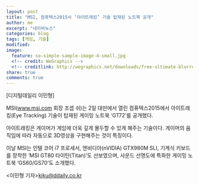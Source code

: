 ```yaml
---
layout: post
title: "MSI, 컴퓨텍스2015서 ‘아이트래킹’ 기술 탑재된 노트북 공개"
author: me
excerpt: "네이버뉴스"
categories: blog
tags: [게임, 기술]
modified:
image:
  feature: so-simple-sample-image-4-small.jpg
  <!-- credit: WeGraphics -->
  <!-- creditlink: http://wegraphics.net/downloads/free-ultimate-blurred-background-pack/ -->
share: true
comments: true
---
```


[디지털데일리 이민형] 

MSI(www.msi.com 회장 조셉 쉬)는 2일 대만에서 열린 컴퓨텍스2015에서 아이트래킹(Eye Tracking) 기술이 탑재된 게이밍 노트북 ‘GT72’를 공개했다.

아이트래킹은 게이머가 게임에 더욱 깊게 몰두할 수 있게 해주는 기술이다. 게이머의 움직임에 따라 자동으로 3D영상을 구현해주는 것이 특징이다.

이날 MSI는 인텔 코어 i7 프로세서, 엔비디아(nVIDIA) GTX980M SLI, 기계식 키보드를 장착한 ‘MSI GT80 타이탄(Titan)’도 선보였으며, 사운드 선명도에 특화한 게이밍 노트북 ‘GS60/GS70’도 소개했다.

<이민형 기자>kiku@ddaily.co.kr
